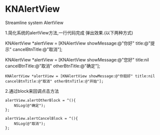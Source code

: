 # KNAlertView
Streamline system AlertView

1.简化系统的alertView方法,一行代码完成 弹出效果.(以下两种方式)

   KNAlertView *alertView = [KNAlertView showMessage:@"你好" title:@"提示" cancelBtnTitle:@"取消"];

   KNAlertView *alertView = [KNAlertView showMessage:@"您好" title:nil cancelBtnTitle:@"取消" otherBtnTitle:@"确定"];
    
    KNAlertView *alertView = [KNAlertView showMessage:@"你挺好" title:nil cancelBtnTitle:@"取消" otherBtnTitle:@"开始"];
 
2.通过block来回调点击方法

    alertView.alertOtherBlock = ^(){
        NSLog(@"确定");
    };
    
    alertView.alertCancelBlock = ^(){
        NSLog(@"取消");
    };
